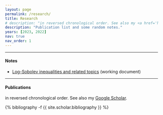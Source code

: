 ```yaml
---
layout: page
permalink: /research/
title: Research
# description: "in reversed chronological order. See also my <a href='https://scholar.google.com/citations?user=pT7wBCYAAAAJ&sortby=pubdate' title='Google Scholar'>Google Scholar</a>."
description: "Publication list and some random notes."
years: [2023, 2022]
nav: true
nav_order: 1
---
```


---

#### Notes

- [Log-Sobolev inequalities and related topics](/assets/pdf/ls.pdf) (working document)

---

#### Publications
<!-- _pages/publications.md -->
in reversed chronological order. See also my [Google Scholar](https://scholar.google.com/citations?user=pT7wBCYAAAAJ&sortby=pubdate).
<div class="publications">

{% bibliography -f {{ site.scholar.bibliography }} %}

</div>
